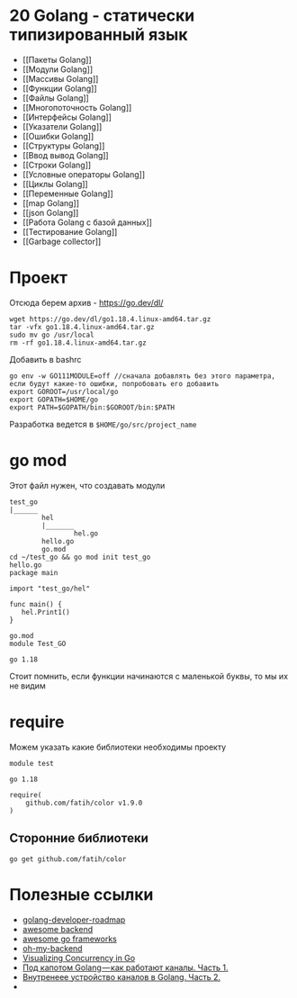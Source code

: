 # 20 Golang - статически типизированный язык
* [[Пакеты Golang]]
* [[Модули Golang]]
* [[Массивы Golang]]
* [[Функции Golang]]
* [[Файлы Golang]]
* [[Многопоточность Golang]]
* [[Интерфейсы Golang]]
* [[Указатели Golang]]
* [[Ошибки Golang]]
* [[Структуры Golang]]
* [[Ввод вывод Golang]]
* [[Строки Golang]]
* [[Условные операторы Golang]]
* [[Циклы Golang]]
* [[Переменные Golang]]
* [[map Golang]]
* [[json Golang]]
* [[Работа Golang с базой данных]]
* [[Тестирование Golang]]
* [[Garbage collector]]

# Проект
Отсюда берем архив - https://go.dev/dl/
```
wget https://go.dev/dl/go1.18.4.linux-amd64.tar.gz
tar -vfx go1.18.4.linux-amd64.tar.gz
sudo mv go /usr/local
rm -rf go1.18.4.linux-amd64.tar.gz
```

Добавить в bashrc
```
go env -w GO111MODULE=off //сначала добавлять без этого параметра, если будут какие-то ошибки, попробовать его добавить
export GOROOT=/usr/local/go
export GOPATH=$HOME/go
export PATH=$GOPATH/bin:$GOROOT/bin:$PATH
```

Разработка ведется в `$HOME/go/src/project_name`

# go mod
Этот файл нужен, что создавать модули

```
test_go
|______
		hel
		|_______
				hel.go
		hello.go
		go.mod
cd ~/test_go && go mod init test_go
hello.go
package main  
  
import "test_go/hel"  
  
func main() {  
   hel.Print1()  
}

go.mod
module Test_GO  
  
go 1.18
```

Стоит помнить, если функции начинаются с маленькой буквы, то мы их не видим

# require
Можем указать какие библиотеки необходимы проекту

```
module test

go 1.18

require(
	github.com/fatih/color v1.9.0
)
```

## Сторонние библиотеки
```
go get github.com/fatih/color
```

# Полезные ссылки
* [golang-developer-roadmap](https://github.com/Alikhll/golang-developer-roadmap)
* [awesome backend](https://github.com/zhashkevych/awesome-backend)
* [awesome go frameworks](https://github.com/avelino/awesome-go)
* [oh-my-backend](https://github.com/bzick/oh-my-backend#oh-my-backend)
* [Visualizing Concurrency in Go](https://divan.dev/posts/go_concurrency_visualize/)
* [Под капотом Golang — как работают каналы. Часть 1.](https://medium.com/@victor_nerd/%D0%BF%D0%BE%D0%B4-%D0%BA%D0%B0%D0%BF%D0%BE%D1%82%D0%BE%D0%BC-golang-%D0%BA%D0%B0%D0%BA-%D1%80%D0%B0%D0%B1%D0%BE%D1%82%D0%B0%D1%8E%D1%82-%D0%BA%D0%B0%D0%BD%D0%B0%D0%BB%D1%8B-%D1%87%D0%B0%D1%81%D1%82%D1%8C-1-e1da9e3e104d)
* [Внутренеее устройство каналов в Golang. Часть 2.](https://medium.com/@victor_nerd/golang-channel-internal-part2-b4e37ad9a118)
* 